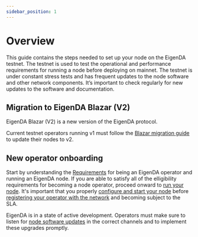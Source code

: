 ```yaml
---
sidebar_position: 1
---
```

# Overview

This guide contains the steps needed to set up your node on the EigenDA testnet.
The testnet is used to test the operational and performance requirements for
running a node before deploying on mainnet. The testnet is under constant stress
tests and has frequent updates to the node software and other network
components. It’s important to check regularly for new updates to the software
and documentation.

## Migration to EigenDA Blazar (V2)
EigenDA Blazar (V2) is a new version of the EigenDA protocol.

Current testnet operators running v1 must follow the [Blazar migration guide](./blazar-migration.md) to update their nodes to v2.

## New operator onboarding
Start by understanding the [Requirements](./requirements/) for being an EigenDA operator and running an EigenDA node. If you are able to satisfy all of the elligibility requirements for becoming a node operator, proceed onward to [run your node](./run-a-node/). It's important that you properly [configure and start your node](./run-a-node/run-with-docker/) before [registering your operator with the network](./run-a-node/registration/) and becoming subject to the SLA. 

EigenDA is in a state of active development. Operators must make sure to listen for [node software updates](./upgrades/software-upgrades/) in the correct channels and to implement these upgrades promptly.

